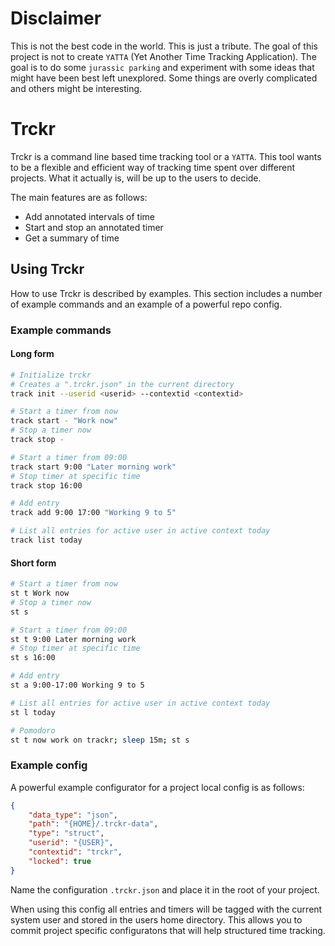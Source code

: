 # Disclaimer
This is not the best code in the world. This is just a tribute. The goal of this project is not to create `YATTA` (Yet Another Time Tracking Application). The goal is to do some `jurassic parking` and experiment with some ideas that might have been best left unexplored. Some things are overly complicated and others might be interesting.

# Trckr
Trckr is a command line based time tracking tool or a `YATTA`. This tool wants to be a flexible and efficient way of tracking time spent over different projects. What it actually is, will be up to the users to decide.

The main features are as follows:
* Add annotated intervals of time
* Start and stop an annotated timer
* Get a summary of time

## Using Trckr
How to use Trckr is described by examples. This section includes a number of example commands and an example of a powerful repo config.

### Example commands
#### Long form
```sh
# Initialize trckr
# Creates a ".trckr.json" in the current directory
track init --userid <userid> --contextid <contextid>

# Start a timer from now
track start - "Work now"
# Stop a timer now
track stop -

# Start a timer from 09:00
track start 9:00 "Later morning work"
# Stop timer at specific time
track stop 16:00

# Add entry
track add 9:00 17:00 "Working 9 to 5"

# List all entries for active user in active context today
track list today
```

#### Short form
```sh
# Start a timer from now
st t Work now
# Stop a timer now
st s

# Start a timer from 09:00
st t 9:00 Later morning work
# Stop timer at specific time
st s 16:00

# Add entry
st a 9:00-17:00 Working 9 to 5

# List all entries for active user in active context today
st l today

# Pomodoro
st t now work on trackr; sleep 15m; st s
```

### Example config
A powerful example configurator for a project local config is as follows:
```json
{
    "data_type": "json",
    "path": "{HOME}/.trckr-data",
    "type": "struct",
    "userid": "{USER}",
    "contextid": "trckr",
    "locked": true
}
```
Name the configuration `.trckr.json` and place it in the root of your project.

When using this config all entries and timers will be tagged with the current system user and stored in the users home directory. This allows you to commit project specific configuratons that will help structured time tracking.
